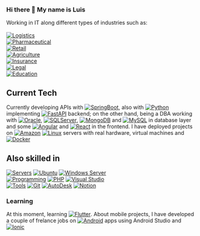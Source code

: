 ### Hi there 👋 My name is Luis
Working in IT along different types of industries such as:<br> <br>
    [![Logistics](https://img.shields.io/badge/Logistics-WMS%20AddOn's%2C%20TMS%20Modules%2C%20B2B%20Interfaces%20Solutions%20-blue)]() <br>
    [![Pharmaceutical](https://img.shields.io/badge/Pharmacy-P.O.S%2C%20Call%20Center%2C%20Sales%20and%20Purchases%20Forecasting-green)]() <br>
    [![Retail](https://img.shields.io/badge/Retail-Street%20Vendor%20System%2C%20Inventory%20Control%2C%20Replenishment%20Forecasting%20-orange)]() <br> 
    [![Agriculture](https://img.shields.io/badge/Agriculture-%20Crop%20Control%20System%2C%20Raw%20Material%20Inventory%20and%20Payroll%20System-darkgreen)]() <br> 
    [![Insurance](https://img.shields.io/badge/Insurance-Self%20Service%20Vehicle%20Quote%20Website-yellow)]() <br>
    [![Legal](https://img.shields.io/badge/Legal-Document%20flow%20control%20of%20legal%20processes%20intranet%20web%20based-pink)]() <br>
    [![Education](https://img.shields.io/badge/Education-Academic%20and%20Administrative%20Desktop%20Client%2FServer%20System-red)]()
## Current Tech
Currently developing APIs with [![SpringBoot](https://img.shields.io/badge/Spring%20Boot-darkgreen?logo=Spring%20Boot)](), also with [![Python](https://img.shields.io/badge/Python-lightblue?logo=Python)]() implementing [![FastAPI](https://img.shields.io/badge/FastAPI-gray?logo=FastAPI)]() backend; on the other hand, being a DBA working with [![Oracle](https://img.shields.io/badge/Oracle-red?logo=Oracle)](), [![SQLServer](https://img.shields.io/badge/MS%20SQL%20Server-blue?logo=Microsoft)](), [![MongoDB](https://img.shields.io/badge/MongoDB-yellow?logo=mongodb)]() and [![MySQL](https://img.shields.io/badge/MySQL-white?logo=mysql)]() in database layer and some [![Angular](https://img.shields.io/badge/Angular-red?logo=Angular)]() and [![React](https://img.shields.io/badge/React-blue?logo=React)]() in the frontend. 
I have deployed projects on [![Amazon](https://img.shields.io/badge/AWS-white?logo=Amazon)]() [![Linux](https://img.shields.io/badge/Linux-blue?logo=linux)]() servers with real hardware, virtual machines and [![Docker](https://img.shields.io/badge/Docker-white?logo=Docker)]()
## Also skilled in
[![Servers](https://img.shields.io/badge/Servers%20%3E-gray)]()
[![Ubuntu](https://img.shields.io/badge/Ubuntu%20%2F%20Ubuntu%20Server-white?logo=ubuntu)]()
[![Windows Server](https://img.shields.io/badge/Microsoft%20Window%20Server-blue?logo=Microsoft)]() <br>
[![Programming](https://img.shields.io/badge/Programming%20%3E-gray)]() [![PHP](https://img.shields.io/badge/PHP-white?logo=php)]()
[![Visual Studio](https://img.shields.io/badge/VB.net%2C%20ASP.net%2C%20C%23.net-black?logo=.net)]() <br>
[![Tools](https://img.shields.io/badge/Tools%20%3E-gray)]()
[![Git](https://img.shields.io/badge/Git-white?logo=Git)]()
[![AutoDesk](https://img.shields.io/badge/AutoDesk-red?logo=Autodesk)]()
[![Notion](https://img.shields.io/badge/Notion-black?logo=Notion)]()
### Learning
At this moment, learning [![Flutter](https://img.shields.io/badge/Flutter-blue?logo=Flutter)](). About mobile projects, I have developed a couple of frelance jobs on [![Android](https://img.shields.io/badge/Android-darkgreen?logo=Android)]() apps using Android Studio and [![Ionic](https://img.shields.io/badge/Ionic-gray?logo=Ionic)]()<br>

